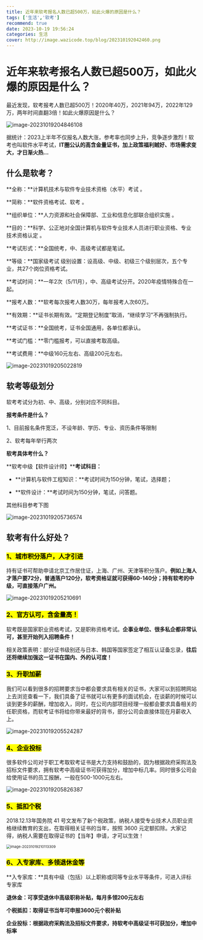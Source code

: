 ```yaml
---
title: 近年来软考报名人数已超500万，如此火爆的原因是什么？
tags: ['生活','软考']
recommend: true
date: 2023-10-19 19:56:24
categories: 生活
cover: http://image.wazicode.top/blog/202310192042460.png
---
```


# 近年来软考报名人数已超500万，如此火爆的原因是什么？

最近发现，软考报考人数已超500万！2020年40万，2021年94万，2022年129万，两年时间直翻3倍！如此火爆原因是什么？

![image-20231019204846108](http://image.wazicode.top/blog/202310192048172.png)

据统计：2023上半年不仅报名人数大涨，参考率也同步上升，竞争逐步激烈！软考也叫软件水平考试，**IT圈公认的高含金量证书，加上政策福利贼好、市场需求变大，才日渐火热…**

## 什么是软考？

**全称：**计算机技术与软件专业技术资格（水平）考试 。

**简称：**软件资格考试、软考 。

**组织单位：**人力资源和社会保障部、工业和信息化部联合组织实施 。

**目的：**科学、公正地对全国计算机与软件专业技术人员进行职业资格、专业技术资格认定 。

**考试形式：**全国统考，中、高级考试都是笔试。

**等级：**国家级考试 级别设置：设高级、中级、初级三个级别层次，五个专业，共27个岗位资格考试。

**考试时间：**一年2次（5/11月），中、高级考试分开。2020年疫情特殊合在一起。

**报考人数：**软考每次报考人数30万，每年报考人次60万。

**有效期：**证书长期有效。“定期登记制度”取消，“继续学习”不再强制执行。

**考试证书：**全国统考，证书全国通用，各单位都承认。

**考试门槛：**零门槛报考，可以直接考取高级。

**考试费用：**中级160元左右、高级200元左右。

![image-20231019205022819](http://image.wazicode.top/blog/202310192050928.png)

## 软考等级划分

软考考试分为初、中、高级，分别对应不同科目。

**报考条件是什么？**

1、目前报名条件宽泛，不设年龄、学历、专业、资历条件等限制

2、软考每年举行两次

**软考具体考什么？**

**软考中级【软件设计师】****考试科目：**

- **计算机与软件工程知识：**考试时间为150分钟，笔试，选择题；

- **软件设计：**考试时间为150分钟，笔试，问答题。

其他科目参考下图

![image-20231019205736574](http://image.wazicode.top/blog/202310192057652.png)

## 软考有什么好处？

### <mark>1、城市积分落户，人才引进</mark>

持有证书可帮助申请北京工作居住证，上海、广州、天津等积分落户。**例如上海人才落户要72分，普通落户120分，软考资格证就可获得60-140分；持有软考的中级，可直接落户广州。**

![image-20231019205210691](http://image.wazicode.top/blog/202310192052754.png)

### <mark>2、官方认可，含金量高！</mark>

软考既是国家职业资格考试，又是职称资格考试。**企事业单位、很多私企都非常认可，甚至开始列入招聘条件！**



相关政策表明：部分证书级别还与日本、韩国等国家签定了相互认证备忘录，**往后还将继续加强这一证书在国内、外的认可度！**

### <mark>3、升职加薪</mark>

我们可以看到很多的招聘要求当中都会要求具有相关的证书，大家可以到招聘网站上去浏览查看一下，我们具备了证书就可以有更多的面试机会，在谈薪的时候可以谈到更多的薪酬，增加收入，同时，在公司内部项目经理一般都会要求具备相关的任职资格，而软考证书将给你带来最好的背书，部分公司会直接体现在月薪收入上。

![image-20231019205524287](http://image.wazicode.top/blog/202310192055445.png)

### <mark>4、企业投标</mark>

很多软件公司对于职工考取软考证书是大力支持和鼓励的，因为根据政府采购法及招标文件要求，拥有软考中高级证书可获得加分，增加中标几率。同时很多公司会给使用证书的员工报酬，一般在500-1000元左右。

![image-20231019205826387](http://image.wazicode.top/blog/202310192058477.png)

### <mark>5、抵扣个税</mark>

2018.12.13年国务院 41 号文发布了新个税政策，纳税人接受专业技术人员职业资格继续教育的支出，在取得相关证书的当年，按照 3600 元定额扣除。大家记得，纳税人需要在取得证书的【当年】申请，才可以生效！

<img src="http://image.wazicode.top/blog/202310192101400.png" alt="image-20231019210113309" style="zoom:67%;" />

### <mark>6、入专家库、多领退休金等</mark>

**入专家库：**具有中级（包括）以上职称或同等专业水平等条件，可进入评标专家库



**退休金：**可享受退休中高级职称补贴，每月**多领200元左右**



**个税抵扣：**取得证书当年可申报**3600元个税补贴**



**企业投标：**根据政府采购法及招标文件要求，持软考中高级证书**可获加分，增加中标率**